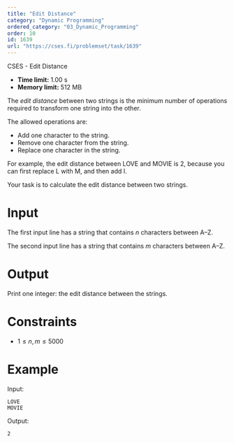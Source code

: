 ```yaml
---
title: "Edit Distance"
category: "Dynamic Programming"
ordered_category: "03_Dynamic_Programming"
order: 10
id: 1639
url: "https://cses.fi/problemset/task/1639"
---
```


CSES - Edit Distance

  * **Time limit:** 1.00 s
  * **Memory limit:** 512 MB

The _edit distance_ between two strings is the minimum number of operations
required to transform one string into the other.

The allowed operations are:

  * Add one character to the string.
  * Remove one character from the string.
  * Replace one character in the string.

For example, the edit distance between LOVE and MOVIE is 2, because you can
first replace L with M, and then add I.

Your task is to calculate the edit distance between two strings.

# Input

The first input line has a string that contains $n$ characters between A–Z.

The second input line has a string that contains $m$ characters between A–Z.

# Output

Print one integer: the edit distance between the strings.

# Constraints

  * $1 \le n,m \le 5000$

# Example

Input:

    
    
    LOVE
    MOVIE
    

Output:

    
    
    2
    

